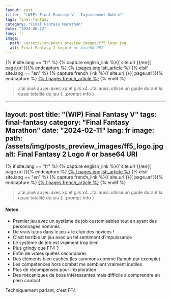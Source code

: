 ```yaml
---
layout: post
title:  "(WIP) Final Fantasy V - Injustement Oublié"
tags: final-fantasy
category: "Final Fantasy Marathon"
date: "2024-06-12"
lang: fr
image:
  path: /assets/img/posts_preview_images/ff5_logo.jpg
  alt: Final Fantasy 2 Logo # or base64 URI
---
```


{% if site.lang == "fr" %}
  {% capture english_link %}{{ site.url }}/en{{ page.url }}{% endcapture %}
  <a href="{{ english_link }}" >{% t pages.english_article %}</a>
{% elsif site.lang == "en" %}
  {% capture french_link  %}{{ site.url }}{{ page.url }}{% endcapture %}
 <a href="{{ french_link }}" >{% t pages.french_article %}</a>
{% endif %}

> J'ai joué au jeu avec xp et gils x4. J'ai aussi utilisé un guide durant la quasi totalité du jeu
{: .prompt-info }
---
layout: post
title:  "(WIP) Final Fantasy V"
tags: final-fantasy
category: "Final Fantasy Marathon"
date: "2024-02-11"
lang: fr
image:
  path: /assets/img/posts_preview_images/ff5_logo.jpg
  alt: Final Fantasy 2 Logo # or base64 URI
---

{% if site.lang == "fr" %}
  {% capture english_link %}{{ site.url }}/en{{ page.url }}{% endcapture %}
  <a href="{{ english_link }}" >{% t pages.english_article %}</a>
{% elsif site.lang == "en" %}
  {% capture french_link  %}{{ site.url }}{{ page.url }}{% endcapture %}
 <a href="{{ french_link }}" >{% t pages.french_article %}</a>
{% endif %}

> J'ai joué au jeu avec xp et gils x4. J'ai aussi utilisé un guide durant la quasi totalité du jeu
{: .prompt-info }

#### Notes

- Premier jeu avec un système de job customisables tout en ayant des personnages nommés
- De vrais tutos dans le jeu + le club des novices !  
- C'est terrible un jeu avec un tel sentiment d'impuissance
- Le système de job est vraiment trop bien
- Plus grindy que FF4 ? 
- Enfin de vraies quêtes secondaires
- Des éléments bien cachés (les summons comme Ramuh par exemple)
- Les compétences hors combat me semblent vraiment inutiles
- Plus de récompenses pour l'exploration
- Des mécaniques de boss intéressantes mais difficile à comprendre en plein combat

Techniquement parlant, c'est FF4